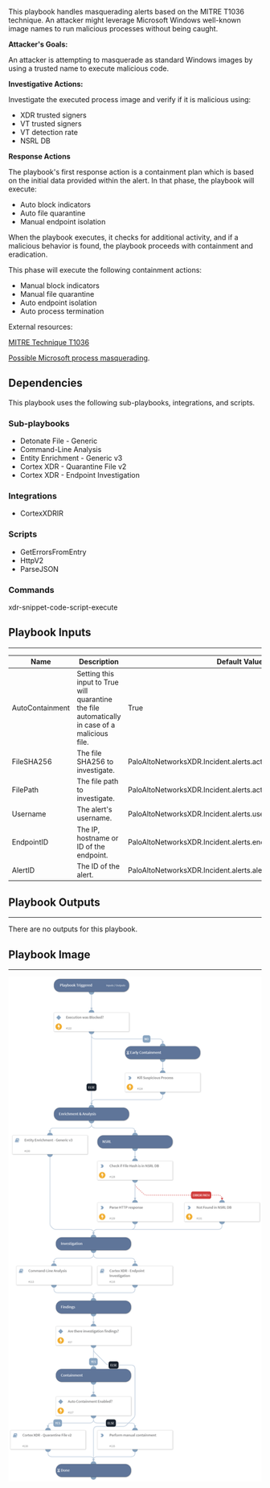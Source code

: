 This playbook handles masquerading alerts based on the MITRE T1036 technique.
An attacker might leverage Microsoft Windows well-known image names to run malicious processes without being caught.

**Attacker's Goals:**

An attacker is attempting to masquerade as standard Windows images by using a trusted name to execute malicious code.

**Investigative Actions:**

Investigate the executed process image and verify if it is malicious using:

* XDR trusted signers
* VT trusted signers
* VT detection rate
* NSRL DB

**Response Actions**

The playbook's first response action is a containment plan which is based on the initial data provided within the alert. In that phase, the playbook will execute:

* Auto block indicators
* Auto file quarantine
* Manual endpoint isolation

When the playbook executes, it checks for additional activity, and if a malicious behavior is found, the playbook proceeds with containment and eradication.

This phase will execute the following containment actions:

* Manual block indicators
* Manual file quarantine
* Auto endpoint isolation
* Auto process termination

External resources:

[MITRE Technique T1036](https://attack.mitre.org/techniques/T1036/)

[Possible Microsoft process masquerading](https://docs-cortex.paloaltonetworks.com/r/Cortex-XDR-Analytics-Alert-Reference/Possible-Microsoft-process-masquerading).

## Dependencies

This playbook uses the following sub-playbooks, integrations, and scripts.

### Sub-playbooks

* Detonate File - Generic
* Command-Line Analysis
* Entity Enrichment - Generic v3
* Cortex XDR - Quarantine File v2
* Cortex XDR - Endpoint Investigation

### Integrations

* CortexXDRIR

### Scripts

* GetErrorsFromEntry
* HttpV2
* ParseJSON

### Commands

xdr-snippet-code-script-execute

## Playbook Inputs

---

| **Name** | **Description** | **Default Value** | **Required** |
| --- | --- | --- | --- |
| AutoContainment | Setting this input to True will quarantine the file automatically in case of a malicious file. | True | Optional |
| FileSHA256 | The file SHA256 to investigate. | PaloAltoNetworksXDR.Incident.alerts.actor_process_image_sha256 | Optional |
| FilePath | The file path to investigate. | PaloAltoNetworksXDR.Incident.alerts.actor_process_image_path | Optional |
| Username | The alert's username. | PaloAltoNetworksXDR.Incident.alerts.user_name | Optional |
| EndpointID | The IP, hostname or ID of the endpoint. | PaloAltoNetworksXDR.Incident.alerts.endpoint_id | Optional |
| AlertID | The ID of the alert. | PaloAltoNetworksXDR.Incident.alerts.aler_id | Optional |

## Playbook Outputs

---
There are no outputs for this playbook.

## Playbook Image

---

![Cortex XDR - T1036 - Masquerading](../doc_files/Cortex_XDR_-_T1036_-_Masquerading.png)
